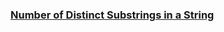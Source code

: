 ### [Number of Distinct Substrings in a String](https://leetcode.com/problems/number-of-distinct-substrings-in-a-string)

